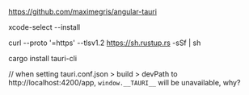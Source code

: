 https://github.com/maximegris/angular-tauri


xcode-select --install

curl --proto '=https' --tlsv1.2 https://sh.rustup.rs -sSf | sh

cargo install tauri-cli



 // when setting tauri.conf.json > build > devPath to http://localhost:4200/app, `window.__TAURI__` will be unavailable, why?
 